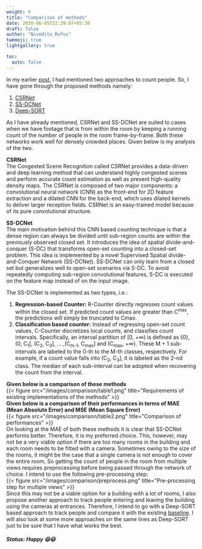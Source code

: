 ```yaml
---
weight: 9
title: "Comparison of methods"
date: 2020-06-05T22:39:07+05:30
draft: false
author: "Nivedita Rufus"
twemoji: true
lightgallery: true

toc:
  auto: false
---
```


In my earlier [post](https://niveditarufus.github.io/posts/mybaseline/), I had mentioned two approaches to count people. So, I have gone through the proposed methods namely:
1. [CSRNet](https://arxiv.org/pdf/1802.10062.pdf)
2. [SS-DCNet](https://arxiv.org/pdf/2001.01886.pdf)
3. [Deep-SORT](https://arxiv.org/pdf/1703.07402.pdf)  

As I have already mentioned, CSRNet and SS-DCNet are suited to cases when we have footage that is from within the room by keeping a running count of the number of people in the room frame-by-frame. Both these networks work well for densely crowded places. Given below is my analysis of the two.  

**CSRNet**  
The Congested Scene Recognition called CSRNet provides a data-driven and deep learning method that can understand highly congested scenes and perform accurate count estimation as well as present high-quality density maps. The CSRNet is composed of two major components: a convolutional neural network (CNN) as the front-end for 2D feature extraction and a dilated CNN for the back-end, which uses dilated kernels to deliver larger reception fields. CSRNet is an easy-trained model because of its pure convolutional structure.  
  
**SS-DCNet**  
The main motivation behind this CNN based counting technique is that a  dense region can always be divided until sub-region counts are within the previously observed closed set. It introduces the idea of spatial divide-and-conquer (S-DC) that transforms open-set counting into a closed-set problem. This idea is implemented by a novel Supervised Spatial divide-and-Conquer Network (SS-DCNet). SS-DCNet can only learn from a closed set but generalizes well to open-set scenarios via S-DC. To avoid repeatedly computing sub-region convolutional features, S-DC is executed on the feature map instead of on the input image.  

The SS-DCNet is implemented as two types, i.e.:
1. **Regression-based Counter:** R-Counter directly regresses count values within the closed set. If predicted count values are greater than C<sup>max</sup>, the predictions will simply be truncated to Cmax.  
2. **Classification based counter:** Instead of regressing open-set count values, C-Counter discretizes local counts, and classifies count intervals. Specifically, an interval partition of [0, +∞) is defined as {0}, (0, C<sub>1</sub>], (C<sub>2</sub>, C<sub>3</sub>], ... ,(C<sub>m-1</sub>, C<sub>max</sub>] and (C<sub>max</sub>, +∞). These M + 1 sub-intervals are labeled to the 0-th to the M-th classes, respectively. For example, if a count value falls into (C<sub>2</sub>, C<sub>3</sub>], it is labeled as the 2-nd class. The median of each sub-interval can be adopted when recovering the count from the interval.  

**Given below is a comparison of these methods**  
{{< figure src="/images/comparison/table1.png" title="Requirements of existing implementations of the methods" >}}  
**Given below is a comparison of their performances in terms of MAE (Mean Absolute Error) and MSE (Mean Square Error)**  
{{< figure src="/images/comparison/table2.png" title="Comparison of performances" >}}  
On looking at the MAE of both these methods it is clear that SS-DCNet performs better. Therefore, it is my preferred choice. This, however, may not be a very viable option if there are too many rooms in the building and each room needs to be fitted with a camera. Sometimes owing to the size of the rooms, it might be the case that a single camera is not enough to cover the entire room, So getting the count of people in the room from multiple views requires preprocessing before being passed through the network of choice.
I intend to use the following pre-processing step:  
{{< figure src="/images/comparison/preprocess.png" title="Pre-processing step for multiple views" >}}  
Since this may not be a viable option for a building with a lot of rooms, I also propose another approach to track people entering and leaving the building using the cameras at entrances.
Therefore, I intend to go with a Deep-SORT based approach to track people and compare it with the existing [baseline](https://niveditarufus.github.io/posts/mybaseline/). I will also look at some more approaches on the same lines as Deep-SORT just to be sure that I have what works the best.  

##### Status: Happy :smiley::smiley: